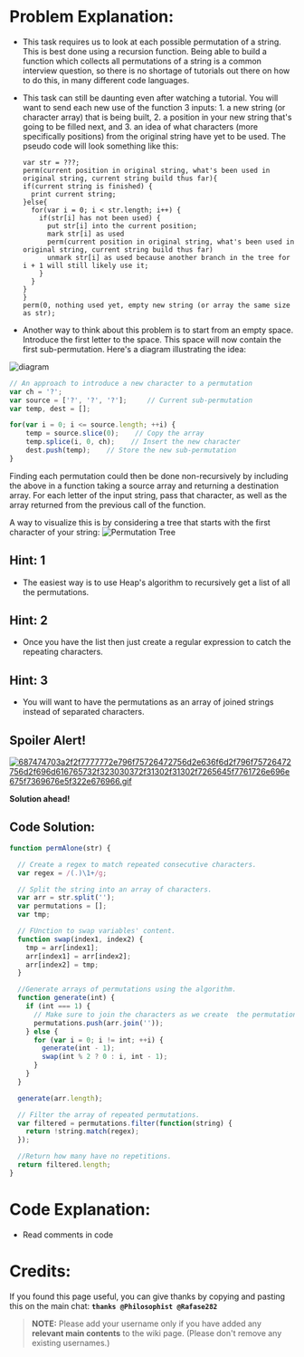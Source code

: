 # Problem Explanation:
- This task requires us to look at each possible permutation of a string. This is best done using a recursion function. Being able to build a function which collects all permutations of a string is a common interview question, so there is no shortage of tutorials out there on how to do this, in many different code languages.
- This task can still be daunting even after watching a tutorial. You will want to send each new use of the function  3 inputs: 1. a new string (or character array) that is being built, 2. a position in your new string that's going to be filled next, and 3. an idea of what characters (more specifically positions) from the original string have yet to be used. The pseudo code will look something like this:

  ```
  var str = ???;
  perm(current position in original string, what's been used in original string, current string build thus far){
  if(current string is finished) {
    print current string;
  }else{
    for(var i = 0; i < str.length; i++) {
      if(str[i] has not been used) {
        put str[i] into the current position;
        mark str[i] as used
        perm(current position in original string, what's been used in original string, current string build thus far)
        unmark str[i] as used because another branch in the tree for i + 1 will still likely use it;
      }
    }
  }
  }
  perm(0, nothing used yet, empty new string (or array the same size as str);
  ```

- Another way to think about this problem is to start from an empty space. Introduce the first letter to the space. This space will now contain the first sub-permutation. Here's a diagram illustrating the idea:

![diagram](http://i.imgur.com/zFm5gRx.png)

```js
// An approach to introduce a new character to a permutation
var ch = '?';
var source = ['?', '?', '?'];     // Current sub-permutation
var temp, dest = [];

for(var i = 0; i <= source.length; ++i) {
    temp = source.slice(0);    // Copy the array
    temp.splice(i, 0, ch);    // Insert the new character
    dest.push(temp);    // Store the new sub-permutation    
}
```

Finding each permutation could then be done non-recursively by including the above in a function taking a source array and returning a destination array. For each letter of the input string, pass that character, as well as the array  returned from the previous call of the function.

A way to visualize this is by considering a tree that starts with the first character of your string: ![Permutation Tree](http://i.imgur.com/t8zNarc.png)

## Hint: 1
- The easiest way is to use Heap's algorithm to recursively get a list of all the permutations.

## Hint: 2
- Once you have the list then just create a regular expression to catch the repeating characters.

## Hint: 3
- You will want to have the permutations as an array of joined strings instead of separated characters.

## Spoiler Alert!
[![687474703a2f2f7777772e796f75726472756d2e636f6d2f796f75726472756d2f696d616765732f323030372f31302f31302f7265645f7761726e696e675f7369676e5f322e676966.gif](https://files.gitter.im/FreeCodeCamp/Wiki/nlOm/thumb/687474703a2f2f7777772e796f75726472756d2e636f6d2f796f75726472756d2f696d616765732f323030372f31302f31302f7265645f7761726e696e675f7369676e5f322e676966.gif)](https://files.gitter.im/FreeCodeCamp/Wiki/nlOm/687474703a2f2f7777772e796f75726472756d2e636f6d2f796f75726472756d2f696d616765732f323030372f31302f31302f7265645f7761726e696e675f7369676e5f322e676966.gif)

**Solution ahead!**

## Code Solution:

```js
function permAlone(str) {

  // Create a regex to match repeated consecutive characters.
  var regex = /(.)\1+/g;

  // Split the string into an array of characters.
  var arr = str.split('');
  var permutations = [];
  var tmp;

  // FUnction to swap variables' content.
  function swap(index1, index2) {
    tmp = arr[index1];
    arr[index1] = arr[index2];
    arr[index2] = tmp;
  }

  //Generate arrays of permutations using the algorithm.
  function generate(int) {
    if (int === 1) {
      // Make sure to join the characters as we create  the permutation arrays
      permutations.push(arr.join(''));
    } else {
      for (var i = 0; i != int; ++i) {
        generate(int - 1);
        swap(int % 2 ? 0 : i, int - 1);
      }
    }
  }

  generate(arr.length);

  // Filter the array of repeated permutations.
  var filtered = permutations.filter(function(string) {
    return !string.match(regex);
  });

  //Return how many have no repetitions.
  return filtered.length;
}
```

# Code Explanation:
- Read comments in code

# Credits:
If you found this page useful, you can give thanks by copying and pasting this on the main chat:  **`thanks @Philosophist @Rafase282`**

> **NOTE:** Please add your username only if you have added any **relevant main contents** to the wiki page. (Please don't remove any existing usernames.)
